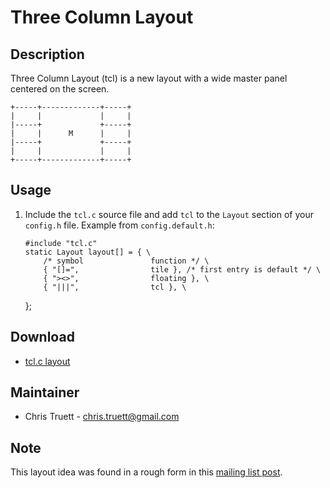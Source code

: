 # Three Column Layout

## Description

Three Column Layout (tcl) is a new layout with a wide master panel centered on the screen.

	+-----+-------------+-----+
	|     |             |     |
	|-----+             +-----+
	|     |      M      |     |
	|-----+             +-----+
	|     |             |     |
	+-----+-------------+-----+

## Usage

 1. Include the `tcl.c` source file and add `tcl` to the `Layout` section of your `config.h` file.
    Example from `config.default.h`:

        #include "tcl.c"
        static Layout layout[] = { \
            /* symbol               function */ \
            { "[]=",                tile }, /* first entry is default */ \
            { "><>",                floating }, \
            { "|||",                tcl }, \
    };

## Download

 * [tcl.c layout](tcl.c)

## Maintainer

 * Chris Truett - <chris.truett@gmail.com>

## Note

This layout idea was found in a rough form in this [mailing list post](http://lists.suckless.org/dev/1008/5506.html).
